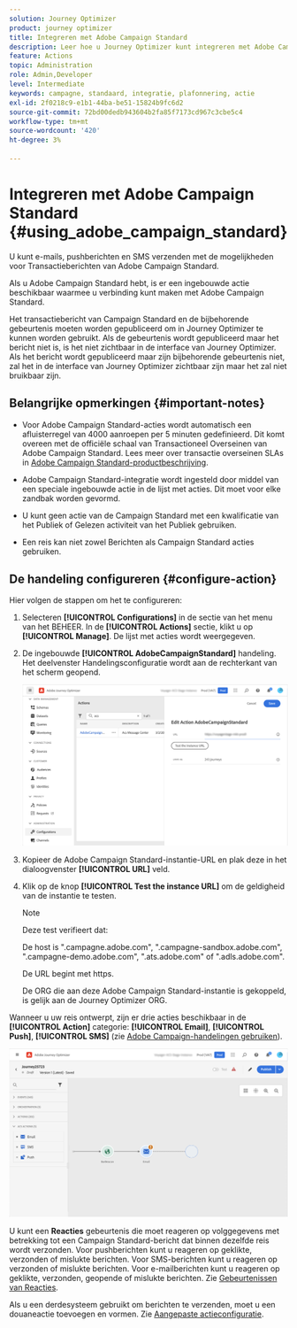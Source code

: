 ```yaml
---
solution: Journey Optimizer
product: journey optimizer
title: Integreren met Adobe Campaign Standard
description: Leer hoe u Journey Optimizer kunt integreren met Adobe Campaign Standard
feature: Actions
topic: Administration
role: Admin,Developer
level: Intermediate
keywords: campagne, standaard, integratie, plafonnering, actie
exl-id: 2f0218c9-e1b1-44ba-be51-15824b9fc6d2
source-git-commit: 72bd00dedb943604b2fa85f7173cd967c3cbe5c4
workflow-type: tm+mt
source-wordcount: '420'
ht-degree: 3%

---
```


# Integreren met Adobe Campaign Standard {#using_adobe_campaign_standard}

U kunt e-mails, pushberichten en SMS verzenden met de mogelijkheden voor Transactieberichten van Adobe Campaign Standard.

Als u Adobe Campaign Standard hebt, is er een ingebouwde actie beschikbaar waarmee u verbinding kunt maken met Adobe Campaign Standard.

Het transactiebericht van Campaign Standard en de bijbehorende gebeurtenis moeten worden gepubliceerd om in Journey Optimizer te kunnen worden gebruikt. Als de gebeurtenis wordt gepubliceerd maar het bericht niet is, is het niet zichtbaar in de interface van Journey Optimizer. Als het bericht wordt gepubliceerd maar zijn bijbehorende gebeurtenis niet, zal het in de interface van Journey Optimizer zichtbaar zijn maar het zal niet bruikbaar zijn.

## Belangrijke opmerkingen {#important-notes}

* Voor Adobe Campaign Standard-acties wordt automatisch een afluisterregel van 4000 aanroepen per 5 minuten gedefinieerd. Dit komt overeen met de officiële schaal van Transactioneel Overseinen van Adobe Campaign Standard. Lees meer over transactie overseinen SLAs in [Adobe Campaign Standard-productbeschrijving](https://helpx.adobe.com/nl/legal/product-descriptions/campaign-standard.html).

* Adobe Campaign Standard-integratie wordt ingesteld door middel van een speciale ingebouwde actie in de lijst met acties. Dit moet voor elke zandbak worden gevormd.

* U kunt geen actie van de Campaign Standard met een kwalificatie van het Publiek of Gelezen activiteit van het Publiek gebruiken.

* Een reis kan niet zowel Berichten als Campaign Standard acties gebruiken.

## De handeling configureren {#configure-action}

Hier volgen de stappen om het te configureren:

1. Selecteren **[!UICONTROL Configurations]** in de sectie van het menu van het BEHEER. In de  **[!UICONTROL Actions]** sectie, klikt u op **[!UICONTROL Manage]**. De lijst met acties wordt weergegeven.

1. De ingebouwde **[!UICONTROL AdobeCampaignStandard]** handeling. Het deelvenster Handelingsconfiguratie wordt aan de rechterkant van het scherm geopend.

   ![](assets/actioncampaign.png)

1. Kopieer de Adobe Campaign Standard-instantie-URL en plak deze in het dialoogvenster **[!UICONTROL URL]** veld.

1. Klik op de knop **[!UICONTROL Test the instance URL]** om de geldigheid van de instantie te testen.

   >[!NOTE]
   >
   >Deze test verifieert dat:
   >
   >De host is &quot;.campagne.adobe.com&quot;, &quot;.campagne-sandbox.adobe.com&quot;, &quot;.campagne-demo.adobe.com&quot;, &quot;.ats.adobe.com&quot; of &quot;.adls.adobe.com&quot;.
   >
   >De URL begint met https.
   >
   >De ORG die aan deze Adobe Campaign Standard-instantie is gekoppeld, is gelijk aan de Journey Optimizer ORG.

Wanneer u uw reis ontwerpt, zijn er drie acties beschikbaar in de **[!UICONTROL Action]** categorie: **[!UICONTROL Email]**, **[!UICONTROL Push]**, **[!UICONTROL SMS]** (zie [Adobe Campaign-handelingen gebruiken](../building-journeys/using-adobe-campaign-standard.md)).

![](assets/journey58.png)

U kunt een **Reacties** gebeurtenis die moet reageren op volggegevens met betrekking tot een Campaign Standard-bericht dat binnen dezelfde reis wordt verzonden. Voor pushberichten kunt u reageren op geklikte, verzonden of mislukte berichten. Voor SMS-berichten kunt u reageren op verzonden of mislukte berichten. Voor e-mailberichten kunt u reageren op geklikte, verzonden, geopende of mislukte berichten. Zie [Gebeurtenissen van Reacties](../building-journeys/reaction-events.md).

Als u een derdesysteem gebruikt om berichten te verzenden, moet u een douaneactie toevoegen en vormen. Zie [Aangepaste actieconfiguratie](../action/about-custom-action-configuration.md).
